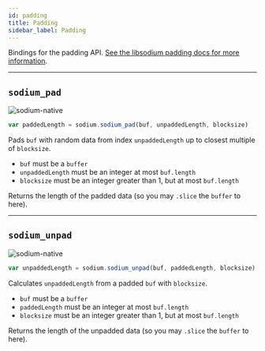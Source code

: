 ```yaml
---
id: padding
title: Padding
sidebar_label: Padding
---
```


Bindings for the padding API. [See the libsodium padding docs for more information](https://download.libsodium.org/doc/padding).
***
## `sodium_pad`
![sodium-native][node]
``` js
var paddedLength = sodium.sodium_pad(buf, unpaddedLength, blocksize)
```
Pads `buf` with random data from index `unpaddedLength` up to closest multiple of `blocksize`.
* `buf` must be a `buffer`
* `unpaddedLength` must be an integer at most `buf.length`
* `blocksize` must be an integer greater than 1, but at most `buf.length`

Returns the length of the padded data (so you may `.slice` the `buffer` to here).
***
## `sodium_unpad`
![sodium-native][node]
``` js
var unpaddedLength = sodium.sodium_unpad(buf, paddedLength, blocksize)
```
Calculates `unpaddedLength` from a padded `buf` with `blocksize`.
* `buf` must be a `buffer`
* `paddedLength` must be an integer at most `buf.length`
* `blocksize` must be an integer greater than 1, but at most `buf.length`

Returns the length of the unpadded data (so you may `.slice` the `buffer` to here).


[js]: /docs/img/icon_js.svg
[node]: /docs/img/nodejs-icon.svg
